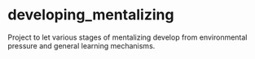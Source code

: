 # developing_mentalizing
 Project to let various stages of mentalizing develop from environmental pressure and general learning mechanisms.
